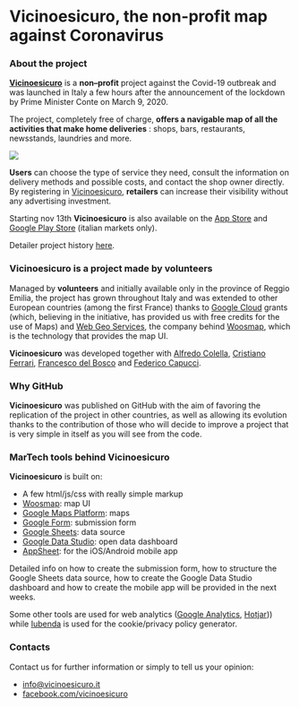 # Vicinoesicuro, the non-profit map against Coronavirus

### About the project

[**Vicinoesicuro**](https://vicinoesicuro.it/) is a **non–profit** project against the Covid-19 outbreak and was launched in Italy a few hours after the announcement of the lockdown by Prime Minister Conte on March 9, 2020.

The project, completely free of charge, **offers a navigable map of all the activities that make home deliveries** : shops, bars, restaurants, newsstands, laundries and more.

![](https://sghedo.files.wordpress.com/2020/04/vicinoesicuro-consegne-a-domicilio-coronavirus.jpg)

**Users** can choose the type of service they need, consult the information on delivery methods and possible costs, and contact the shop owner directly. By registering in [Vicinoesicuro](https://vicinoesicuro.it/), **retailers** can increase their visibility without any advertising investment.

Starting nov 13th **Vicinoesicuro** is also available on the [App Store](https://bit.ly/vicinoesicuro-appstore) and [Google Play Store](https://bit.ly/vicinoesicuro-playstore) (italian markets only).

Detailer project history [here](https://sghe.do/2020/04/15/vicinoesicuro-en/).

### Vicinoesicuro is a project made by volunteers

Managed by **volunteers** and initially available only in the province of Reggio Emilia, the project has grown throughout Italy and was extended to other European countries (among the first France) thanks to [Google Cloud](https://cloud.google.com/?hl=it) grants (which, believing in the initiative, has provided us with free credits for the use of Maps) and [Web Geo Services](https://www.webgeoservices.com/it/), the company behind [Woosmap](https://www.woosmap.com/en/), which is the technology that provides the map UI.

**Vicinoesicuro** was developed together with [Alfredo Colella](https://www.linkedin.com/in/alfredocolella/), [Cristiano Ferrari](https://www.linkedin.com/in/cristianoferrari/), [Francesco del Bosco](https://www.linkedin.com/in/francescodelbosco) and [Federico Capucci](https://www.linkedin.com/in/capuccifederico/).

### Why GitHub

**Vicinoesicuro** was published on GitHub with the aim of favoring the replication of the project in other countries, as well as allowing its evolution thanks to the contribution of those who will decide to improve a project that is very simple in itself as you will see from the code.

### MarTech tools behind Vicinoesicuro

**Vicinoesicuro** is built on:
* A few html/js/css with really simple markup
* [Woosmap](https://www.woosmap.com/): map UI
* [Google Maps Platform](https://developers.google.com/maps/documentation?hl=it): maps
* [Google Form](https://www.google.it/intl/it/forms/about/): submission form
* [Google Sheets](https://www.google.it/intl/it/sheets/about/): data source
* [Google Data Studio](https://marketingplatform.google.com/intl/it/about/data-studio/): open data dashboard
* [AppSheet](https://www.appsheet.com/Template/Apps): for the iOS/Android mobile app

Detailed info on how to create the submission form, how to structure the Google Sheets data source, how to create the Google Data Studio dashboard and how to create the mobile app will be provided in the next weeks.

Some other tools are used for web analytics ([Google Analytics](https://marketingplatform.google.com/intl/it/about/analytics/), [Hotjar](https://www.hotjar.com/))) while [Iubenda](https://www.iubenda.com/it/) is used for the cookie/privacy policy generator. 


### Contacts

Contact us for further information or simply to tell us your opinion:
* [info@vicinoesicuro.it](mailto:info@vicinoesicuro.it)
* [facebook.com/vicinoesicuro](https://www.facebook.com/vicinoesicuro/)